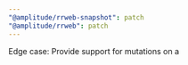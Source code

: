 ```yaml
---
"@amplitude/rrweb-snapshot": patch
"@amplitude/rrweb": patch
---
```


Edge case: Provide support for mutations on a <style> element which (unusually) has multiple text nodes
